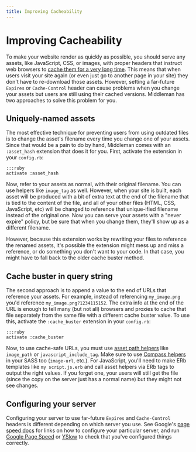 ```yaml
---
title: Improving Cacheability
---
```


# Improving Cacheability

To make your website render as quickly as possible, you should serve any assets, like JavaScript, CSS, or images, with proper headers that instruct web browsers to [cache them for a very long time](https://code.google.com/speed/page-speed/docs/caching.html). This means that when users visit your site again (or even just go to another page in your site) they don't have to re-download those assets. However, setting a far-future `Expires` or `Cache-Control` header can cause problems when you change your assets but users are still using their cached versions. Middleman has two approaches to solve this problem for you.

## Uniquely-named assets

The most effective technique for preventing users from using outdated files is to change the asset's filename every time you change one of your assets. Since that would be a pain to do by hand, Middleman comes with an `:asset_hash` extension that does it for you. First, activate the extension in your `config.rb`:

    :::ruby
    activate :asset_hash
    
Now, refer to your assets as normal, with their original filename. You can use helpers like `image_tag` as well. However, when your site is built, each asset will be produced with a bit of extra text at the end of the filename that is tied to the content of the file, and all of your other files (HTML, CSS, JavaScript, etc) will be changed to reference that unique-ified filename instead of the original one. Now you can serve your assets with a "never expire" policy, but be sure that when you change them, they'll show up as a different filename.

However, because this extension works by rewriting your files to reference the renamed assets, it's possible the extension might mess up and miss a reference, or do something you don't want to your code. In that case, you might have to fall back to the older cache buster method.

## Cache buster in query string

The second approach is to append a value to the end of URLs that reference your assets. For example, instead of referencing `my_image.png` you'd reference `my_image.png?1234115152`. The extra info at the end of the URL is enough to tell many (but not all) browsers and proxies to cache that file separately from the same file with a different cache buster value. To use this, activate the `:cache_buster` extension in your `config.rb`:

    :::ruby
    activate :cache_buster
    
Now, to use cache-safe URLs, you must use [asset path helpers](http://www.padrinorb.com/api/Padrino/Helpers/AssetTagHelpers.html) like `image_path` or `javascript_include_tag`. Make sure to use [Compass helpers](http://compass-style.org/reference/compass/helpers/urls/) in your SASS too (`image-url`, etc.). For JavaScript, you'll need to make ERb templates like `my script.js.erb` and call asset helpers via ERb tags to output the right values. If you forget one, your users will still get the file (since the copy on the server just has a normal name) but they might not see changes.

## Configuring your server

Configuring your server to use far-future `Expires` and `Cache-Control` headers is different depending on which server you use. See Google's [page speed docs](https://code.google.com/speed/page-speed/docs/caching.html) for links on how to configure your particular server, and run [Google Page Speed](https://code.google.com/speed/page-speed/docs/extension.html) or [YSlow](https://addons.mozilla.org/en-US/firefox/addon/yslow/) to check that you've configured things correctly.